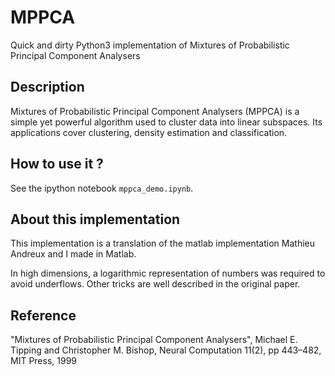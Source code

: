 # MPPCA
Quick and dirty Python3 implementation of Mixtures of Probabilistic Principal Component Analysers

## Description

Mixtures of Probabilistic Principal Component Analysers (MPPCA) is a simple yet powerful algorithm used to cluster data into linear subspaces. Its applications cover clustering, density estimation and classification.

## How to use it ?

See the ipython notebook `mppca_demo.ipynb`.


## About this implementation

This implementation is a translation of the matlab implementation Mathieu Andreux and I made in Matlab.

In high dimensions, a logarithmic representation of numbers was required to avoid underflows. Other tricks are well described in the original paper.


## Reference

"Mixtures of Probabilistic Principal Component Analysers", Michael E. Tipping and Christopher M. Bishop, Neural Computation 11(2), pp 443–482, MIT Press, 1999

